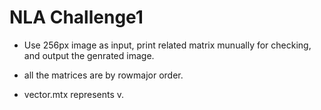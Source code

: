 # NLA Challenge1

- Use 256px image as input, print related matrix munually for checking, and output the genrated image.

- all the matrices are by rowmajor order.

- vector.mtx represents v.
